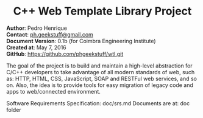 # <center>**C++ Web Template Library Project**</center>  
**Author**: Pedro Henrique  
**Contact**: ph.geekstuff@gmail.com  
**Document Version**: 0.1b (for Coimbra Engineering Institute)  
**Created at**: May 7, 2016  
**GitHub**: https://github.com/phgeekstuff/wtl.git  
<p />
<p />

The goal of the project is to build and maintain a high-level abstraction for C/C++ developers to take advantage of all modern standards of web, such as: HTTP, HTML, CSS, JavaScript, SOAP and RESTFul web services, and so on. Also, the idea is to provide tools for easy migration of legacy code and apps to web/connected environment. 

Software Requirements Specification: doc/srs.md
Documents are at: doc folder
